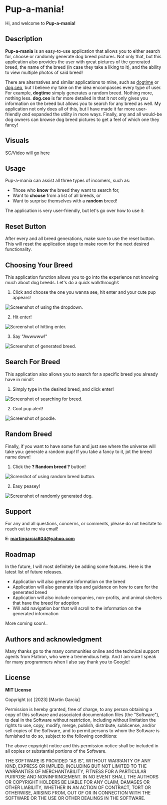 # Pup-a-mania!
Hi, and welcome to **Pup-a-mania!**

## Description
**Pup-a-mania** is an easy-to-use application that allows you to either search for, choose or randomly generate dog breed pictures. Not only that, but this application also provides the user with great pictures of the generated breed, the name of the breed (in case they take a liking to it), and the ability to view multiple photos of said breed!

There are alternatives and similar applications to mine, such as [dogtime](https://dogtime.com/dog-breeds/) or [dog.ceo](https://dog.ceo/dog-api/), but I believe my take on the idea encompasses every type of user. For example, **dogtime** simply generates a random breed. Nothing more, nothing less. **dog.ceo** is far more detailed in that it not only gives you information on the breed but allows you to search for any breed as well. My application not only does all of this, but I have made it far more user-friendly *and* expanded the utility in more ways. Finally, any and all would-be dog owners can browse dog breed pictures to get a feel of which one they fancy!

## Visuals
SC/Video will go here

## Usage
Pup-a-mania can assist all three types of incomers, such as:

+ Those who **know** the breed they want to search for, 
+ Want to **choose** from a list of all breeds, or
+ Want to surprise themselves with a **random** breed!

The application is very user-friendly, but let's go over how to use it:

## Reset Button
After every and all breed generations, make sure to use the reset button. This will reset the application stage to make room for the next desired functionality.

## Choosing Your Breed
This application function allows you to go into the experience not knowing much about dog breeds. Let's do a quick walkthrough!: 

1. Click and choose the one you wanna see, hit enter and your cute pup appears!

![Screenshot of using the dropdown.](https://i.imgur.com/m85Vzdx.png)

2. Hit enter!

![Screenshot of hitting enter.](https://i.imgur.com/VXCcUeI.png)

3. Say "Awwwww!"

![Screenshot of generated breed.](https://i.imgur.com/QBERfps.png)

## Search For Breed

This application also allows you to search for a specific breed you already have in mind!:

1. Simply type in the desired breed, and click enter!

![Screenshot of searching for breed.](https://i.imgur.com/zppgD5Y.png)

2. Cool pup alert!

![Screenshot of poodle.](https://i.imgur.com/ASgjSjU.png)

## Random Breed

Finally, if you want to have some fun and just see where the universe will take you: generate a random pup! If you take a fancy to it, jot the breed name down!

1. Click the **? Random breed ?**  button!

![Screnshot of using random breed button.](https://i.imgur.com/w49AEEu.png)

2. Easy peasey!

![Screenshot of randomly generated dog.](https://i.imgur.com/leZybev.png)

## Support
For any and all questions, concerns, or comments, please do not hesitate to reach out to me via email!

**E**: **martingarcia804@yahoo.com**

## Roadmap
In the future, I will most definitely be adding some features. Here is the latest list of future releases.

- Application will also generate information on the breed
- Application will also generate tips and guidance on how to care for the generated breed
- Application will also include companies, non-profits, and animal shelters that have the breed for adoption
- Will add navigation bar that will scroll to the information on the generated information

More coming soon!..

## Authors and acknowledgment
Many thanks go to the many communities online and the technical support agents from Flatiron, who were a tremendous help. And I am sure I speak for many programmers when I also say thank you to Google!

## License
**MIT License**

Copyright (c) [2023] [Martin Garcia]

Permission is hereby granted, free of charge, to any person obtaining a copy
of this software and associated documentation files (the "Software"), to deal
in the Software without restriction, including without limitation the rights
to use, copy, modify, merge, publish, distribute, sublicense, and/or sell
copies of the Software, and to permit persons to whom the Software is
furnished to do so, subject to the following conditions:

The above copyright notice and this permission notice shall be included in all
copies or substantial portions of the Software.

THE SOFTWARE IS PROVIDED "AS IS", WITHOUT WARRANTY OF ANY KIND, EXPRESS OR
IMPLIED, INCLUDING BUT NOT LIMITED TO THE WARRANTIES OF MERCHANTABILITY,
FITNESS FOR A PARTICULAR PURPOSE AND NONINFRINGEMENT. IN NO EVENT SHALL THE
AUTHORS OR COPYRIGHT HOLDERS BE LIABLE FOR ANY CLAIM, DAMAGES OR OTHER
LIABILITY, WHETHER IN AN ACTION OF CONTRACT, TORT OR OTHERWISE, ARISING FROM,
OUT OF OR IN CONNECTION WITH THE SOFTWARE OR THE USE OR OTHER DEALINGS IN THE
SOFTWARE.